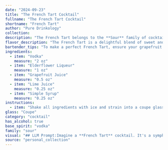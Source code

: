 ```yaml
---
date: "2024-09-23"
title: "The French Tart Cocktail"
fullname: "The French Tart Cocktail"
shortname: "French Tart"
author: "Pure Drinkology"
collection:
description: "The French Tart belongs to the **Sour** family of cocktails, characterized by its tart and refreshing profile. While its exact origin is unknown, its combination of vodka, elderflower liqueur, and citrus juices points to a modern creation inspired by classic sour recipes like the Whiskey Sour. "
flavor_description: "The French Tart is a delightful blend of sweet and tart flavors. Vodka provides a clean canvas, while elderflower liqueur adds a floral sweetness.  Grapefruit juice brings a bright citrus tang, balanced by the lime juice's sharper acidity. A touch of simple syrup rounds out the sweetness, creating a harmonious and refreshing cocktail with a bright, citrusy finish. "
bartender_tips: "To make a perfect French Tart, ensure your grapefruit juice is freshly squeezed for the best flavor. Use a good quality elderflower liqueur for a floral aroma.  Don't over-shake the cocktail, as it can become cloudy.  Finally, adjust the simple syrup to your desired sweetness level. "
ingredients:
  - item: "Vodka"
    measure: "2 oz"
  - item: "Elderflower Liqueur"
    measure: "1 oz"
  - item: "Grapefruit Juice"
    measure: "0.5 oz"
  - item: "Lime Juice"
    measure: "0.25 oz"
  - item: "Simple Syrup"
    measure: "0.25 oz"
instructions:
  - item: "Shake all ingredients with ice and strain into a coupe glass."
glass: "Coupe"
category: "cocktail"
has_alcohol: true
base_spirit: "vodka"
family: "sour"
visual: "## LLM Prompt:Imagine a **French Tart** cocktail. It's a symphony of citrus and floral notes, crafted with **Vodka**, **Elderflower Liqueur**, **Grapefruit Juice**, **Lime Juice**, and **Simple Syrup**. **Describe the visual appeal of this cocktail:*** What is the **color** of the drink? Is it a vibrant hue, or a softer, more subtle tone? * Does the drink have a **gradient** or **layering** of colors?* What kind of **glass** is it served in? Is it a classic cocktail glass, a martini glass, or something else entirely?* Are there any **garnish** elements added? If so, describe their size, shape, and color.* What **mood** does the visual presentation of this cocktail evoke? Is it refreshing and bubbly, elegant and sophisticated, or something else entirely?**Be as descriptive and detailed as possible.** Use your imagination to paint a picture of the French Tart with words. "
source: "personal_collection"
---
```


